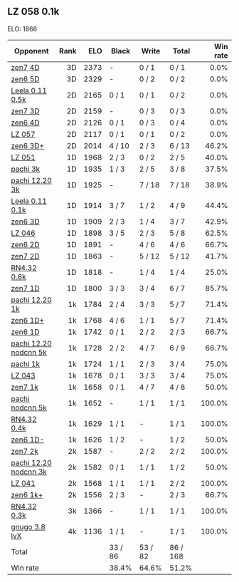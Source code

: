 ## LZ 058 0.1k ##

ELO: 1866

Opponent | Rank | ELO | Black | Write | Total | Win rate
---------|-----:|----:|-------|-------|-------|-------:
[zen7 4D](zen7%204D.md) | 3D | 2373 | - | 0 / 1 | 0 / 1 | 0.0%
[zen6 5D](zen6%205D.md) | 3D | 2329 | - | 0 / 2 | 0 / 2 | 0.0%
[Leela 0.11 0.5k](Leela%200.11%200.5k.md) | 2D | 2165 | 0 / 1 | 0 / 1 | 0 / 2 | 0.0%
[zen7 3D](zen7%203D.md) | 2D | 2159 | - | 0 / 3 | 0 / 3 | 0.0%
[zen6 4D](zen6%204D.md) | 2D | 2126 | 0 / 1 | 0 / 3 | 0 / 4 | 0.0%
[LZ 057](LZ%20057.md) | 2D | 2117 | 0 / 1 | 0 / 1 | 0 / 2 | 0.0%
[zen6 3D+](zen6%203D+.md) | 2D | 2014 | 4 / 10 | 2 / 3 | 6 / 13 | 46.2%
[LZ 051](LZ%20051.md) | 1D | 1968 | 2 / 3 | 0 / 2 | 2 / 5 | 40.0%
[pachi 3k](pachi%203k.md) | 1D | 1935 | 1 / 3 | 2 / 5 | 3 / 8 | 37.5%
[pachi 12.20 3k](pachi%2012.20%203k.md) | 1D | 1925 | - | 7 / 18 | 7 / 18 | 38.9%
[Leela 0.11 0.1k](Leela%200.11%200.1k.md) | 1D | 1914 | 3 / 7 | 1 / 2 | 4 / 9 | 44.4%
[zen6 3D](zen6%203D.md) | 1D | 1909 | 2 / 3 | 1 / 4 | 3 / 7 | 42.9%
[LZ 046](LZ%20046.md) | 1D | 1898 | 3 / 5 | 2 / 3 | 5 / 8 | 62.5%
[zen6 2D](zen6%202D.md) | 1D | 1891 | - | 4 / 6 | 4 / 6 | 66.7%
[zen7 2D](zen7%202D.md) | 1D | 1863 | - | 5 / 12 | 5 / 12 | 41.7%
[RN4.32 0.8k](RN4.32%200.8k.md) | 1D | 1818 | - | 1 / 4 | 1 / 4 | 25.0%
[zen7 1D](zen7%201D.md) | 1D | 1800 | 3 / 3 | 3 / 4 | 6 / 7 | 85.7%
[pachi 12.20 1k](pachi%2012.20%201k.md) | 1k | 1784 | 2 / 4 | 3 / 3 | 5 / 7 | 71.4%
[zen6 1D+](zen6%201D+.md) | 1k | 1768 | 4 / 6 | 1 / 1 | 5 / 7 | 71.4%
[zen6 1D](zen6%201D.md) | 1k | 1742 | 0 / 1 | 2 / 2 | 2 / 3 | 66.7%
[pachi 12.20 nodcnn 5k](pachi%2012.20%20nodcnn%205k.md) | 1k | 1728 | 2 / 2 | 4 / 7 | 6 / 9 | 66.7%
[pachi 1k](pachi%201k.md) | 1k | 1724 | 1 / 1 | 2 / 3 | 3 / 4 | 75.0%
[LZ 043](LZ%20043.md) | 1k | 1678 | 0 / 1 | 3 / 3 | 3 / 4 | 75.0%
[zen7 1k](zen7%201k.md) | 1k | 1658 | 0 / 1 | 4 / 7 | 4 / 8 | 50.0%
[pachi nodcnn 5k](pachi%20nodcnn%205k.md) | 1k | 1652 | - | 1 / 1 | 1 / 1 | 100.0%
[RN4.32 0.4k](RN4.32%200.4k.md) | 1k | 1629 | 1 / 1 | - | 1 / 1 | 100.0%
[zen6 1D-](zen6%201D-.md) | 1k | 1626 | 1 / 2 | - | 1 / 2 | 50.0%
[zen7 2k](zen7%202k.md) | 2k | 1587 | - | 2 / 2 | 2 / 2 | 100.0%
[pachi 12.20 nodcnn 3k](pachi%2012.20%20nodcnn%203k.md) | 2k | 1582 | 0 / 1 | 1 / 1 | 1 / 2 | 50.0%
[LZ 041](LZ%20041.md) | 2k | 1568 | 1 / 1 | 1 / 1 | 2 / 2 | 100.0%
[zen6 1k+](zen6%201k+.md) | 2k | 1556 | 2 / 3 | - | 2 / 3 | 66.7%
[RN4.32 0.3k](RN4.32%200.3k.md) | 3k | 1366 | - | 1 / 1 | 1 / 1 | 100.0%
[gnugo 3.8 lvX](gnugo%203.8%20lvX.md) | 4k | 1136 | 1 / 1 | - | 1 / 1 | 100.0%
Total | | | 33 / 86 | 53 / 82 | 86 / 168 | 
Win rate| | | 38.4% | 64.6% | 51.2% | 
